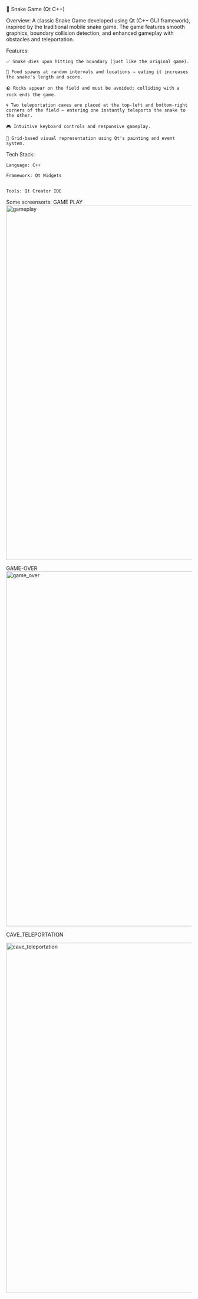 🐍 Snake Game (Qt C++)

Overview:
A classic Snake Game developed using Qt (C++ GUI framework), inspired by the traditional mobile snake game. The game features smooth graphics, boundary collision detection, and enhanced gameplay with obstacles and teleportation.

Features:

    ✅ Snake dies upon hitting the boundary (just like the original game).

    🍎 Food spawns at random intervals and locations — eating it increases the snake's length and score.

    🪨 Rocks appear on the field and must be avoided; colliding with a rock ends the game.

    🌀 Two teleportation caves are placed at the top-left and bottom-right corners of the field — entering one instantly teleports the snake to the other.

    🎮 Intuitive keyboard controls and responsive gameplay.

    🎨 Grid-based visual representation using Qt's painting and event system.

Tech Stack:

    Language: C++

    Framework: Qt Widgets


    Tools: Qt Creator IDE

Some screensorts:
GAME PLAY
    <img width="823" height="962" alt="gameplay" src="https://github.com/user-attachments/assets/96b1dd31-be82-4464-8952-8d5b10338b18" />

GAME-OVER
<img width="824" height="962" alt="game_over" src="https://github.com/user-attachments/assets/bba6582c-3dd5-4ec2-b279-5bf741f20c6e" />

CAVE_TELEPORTATION

<img width="835" height="949" alt="cave_teleportation" src="https://github.com/user-attachments/assets/21bcc98b-893a-4b40-83e2-551db3e93e38" />

